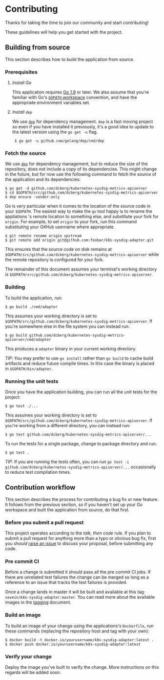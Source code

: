# Contributing

Thanks for taking the time to join our community and start contributing!

These guidelines will help you get started with the project.

## Building from source

This section describes how to build the application from source.

### Prerequisites

1. *Install Go*

    This application requires [Go 1.9][1] or later.
    We also assume that you're familiar with Go's [`GOPATH` workspace][3]
    convention, and have the appropriate environment variables set.

2. *Install `dep`*

    We use [`dep`][2] for dependency management. `dep` is a fast moving
    project so even if you have installed it previously, it's a good idea to
    update to the latest version using the `go get -u` flag.

        $ go get -u github.com/golang/dep/cmd/dep

### Fetch the source

We use [`dep`][2] for dependency management, but to reduce the size of the
repository, does not include a copy of its dependencies. This might change in
the future, but for now use the following command to fetch the source of the
application and its dependencies:

    $ go get -d github.com/dcberg/kubernetes-sysdig-metrics-apiserver
    $ cd $GOPATH/src/github.com/dcberg/kubernetes-sysdig-metrics-apiserver
    $ dep ensure -vendor-only

Go is very particular when it comes to the location of the source code in your
`$GOPATH`. The easiest way to make the `go` tool happy is to rename the
appliations 's remote location to something else, and substitute your fork for
`origin`. For example, to set `origin` to your fork, run this command
substituting your GitHub username where appropriate.

    $ git remote rename origin upstream
    $ git remote add origin git@github.com:foobar/k8s-sysdig-adapter.git

This ensures that the source code on disk remains at
`$GOPATH/src/github.com/dcberg/kubernetes-sysdig-metrics-apiserver` while the remote repository
is configured for your fork.

The remainder of this document assumes your terminal's working directory is
`$GOPATH/src/github.com/dcberg/kubernetes-sysdig-metrics-apiserver`.

### Building

To build the application, run:

    $ go build ./cmd/adapter

This assumes your working directory is set to
`$GOPATH/src/github.com/dcberg/kubernetes-sysdig-metrics-apiserver`. If you're somewhere else in
the file system you can instead run:

    $ go build github.com/dcberg/kubernetes-sysdig-metrics-apiserver/cmd/adapter

This produces a `adapter` binary in your current working directory.

_TIP_: You may prefer to use `go install` rather than `go build` to cache build
artifacts and reduce future compile times. In this case the binary is placed in
`$GOPATH/bin/adapter`.

### Running the unit tests

Once you have the application building, you can run all the unit tests for the
project:

    $ go test ./...

This assumes your working directory is set to
`$GOPATH/src/github.com/dcberg/kubernetes-sysdig-metrics-apiserver`. If you're working from a
different directory, you can instead run:

    $ go test github.com/dcberg/kubernetes-sysdig-metrics-apiserver/...

To run the tests for a single package, change to package directory and run:

    $ go test .

_TIP_: If you are running the tests often, you can run
`go test -i github.com/dcberg/kubernetes-sysdig-metrics-apiserver/...` occasionally to reduce
test compilation times.

## Contribution workflow

This section describes the process for contributing a bug fix or new feature.
It follows from the previous section, so if you haven't set up your Go workspace
and built the application from source, do that first.

### Before you submit a pull request

This project operates according to the _talk, then code_ rule.
If you plan to submit a pull request for anything more than a typo or obvious
bug fix, first you _should_ [raise an issue][4] to discuss your proposal,
before submitting any code.

### Pre commit CI

Before a change is submitted it should pass all the pre commit CI jobs.
If there are unrelated test failures the change can be merged so long as a
reference to an issue that tracks the test failures is provided.

Once a change lands in master it will be built and available at this tag:
`sevein/k8s-sysdig-adapter:master`. You can read more about the available images
in the [tagging][5] document.

### Build an image

To build an image of your change using the applications's `Dockerfile`, run
these commands (replacing the repository host and tag with your own):

    $ docker build -t docker.io/yourusername/k8s-sysdig-adapter:latest .
    $ docker push docker.io/yourusername/k8s-sysdig-adapter:latest

### Verify your change

Deploy the image you've built to verify the change. More instructions on this
regards will be added soon.

[1]: https://golang.org/dl/
[2]: https://github.com/golang/dep
[3]: https://golang.org/doc/code.html
[4]: https://github.com/dcberg/kubernetes-sysdig-metrics-apiserver/issues
[5]: docs/tagging.md
